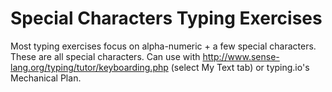 Special Characters Typing Exercises
===================================

Most typing exercises focus on alpha-numeric + a few special characters.  These are all special characters.  Can use with http://www.sense-lang.org/typing/tutor/keyboarding.php (select My Text tab) or typing.io's Mechanical Plan.


